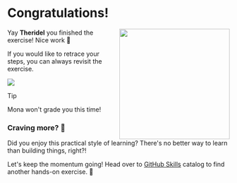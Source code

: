 # Congratulations!

<img src="https://octodex.github.com/images/welcometocat.png" align="right" height="250px" />

Yay **Theridel** you finished the exercise! Nice work :tada:

If you would like to retrace your steps, you can always revisit the exercise.

[![](https://img.shields.io/badge/Return%20to%20Exercise-%E2%86%92-1f883d?style=for-the-badge&logo=github&labelColor=197935)](https://github.com/Theridel/test-skills-github-pages/issues/1)

> [!TIP]
> Mona won't grade you this time! 

### Craving more? :raising_hand:

Did you enjoy this practical style of learning? There's no better way to learn than building things, right?!

Let's keep the momentum going! Head over to [GitHub Skills](https://skills.github.com) catalog to find another hands-on exercise. :rocket:

